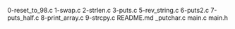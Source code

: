 0-reset_to_98.c
1-swap.c
2-strlen.c
3-puts.c
5-rev_string.c
6-puts2.c
7-puts_half.c
8-print_array.c
9-strcpy.c
README.md
_putchar.c
main.c
main.h
